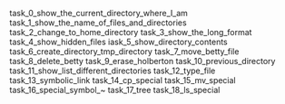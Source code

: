 task_0_show_the_current_directory_where_I_am 
task_1_show_the_name_of_files_and_directories
task_2_change_to_home_directory
task_3_show_the_long_format
task_4_show_hidden_files
iask_5_show_directory_contents
task_6_create_directory_tmp_directory
task_7_move_betty_file
task_8_delete_betty
task_9_erase_holberton
task_10_previous_directory
task_11_show_list_different_directories
task_12_type_file
task_13_symbolic_link
task_14_cp_special
task_15_mv_special
task_16_special_symbol_~
task_17_tree
task_18_ls_special
